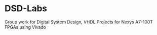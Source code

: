 # DSD-Labs
Group work for Digital System Design, VHDL Projects for Nexys A7-100T FPGAs using Vivado
